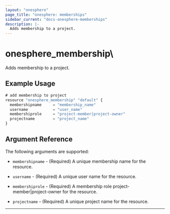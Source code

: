 ```yaml
---
layout: "onesphere"
page_title: "onesphere: memberships"
sidebar_current: "docs-onesphere-memberships"
description: |-
  Adds membership to a project.
---
```


# onesphere\_membership\

Adds membership to a project.

## Example Usage

```js
# add membership to project
resource "onesphere_membership" "default" {
  membershipname     = "membership_name"
  username           = "user_name"
  membershiprole     = "project-member|project-owner"
  projectname        = "project_name"
}
```

## Argument Reference

The following arguments are supported: 

* `membershipname` - (Required) A unique membership name for the resource.

* `username` - (Required) A unique user name for the resource.

* `membershiprole` - (Required) A membership role project-member|project-owner for the resource.

* `projectname` - (Required) A unique project name for the resource.

---